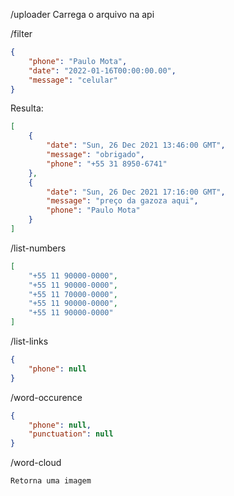 /uploader
Carrega o arquivo na api

/filter
````json
{
    "phone": "Paulo Mota",
    "date": "2022-01-16T00:00:00.00",
    "message": "celular"
}
````
Resulta:
````json
[
    {
        "date": "Sun, 26 Dec 2021 13:46:00 GMT",
        "message": "obrigado",
        "phone": "+55 31 8950-6741"
    },
    {
        "date": "Sun, 26 Dec 2021 17:16:00 GMT",
        "message": "preço da gazoza aqui",
        "phone": "Paulo Mota"
    }
]
````

/list-numbers
```json
[
    "+55 11 90000-0000",
    "+55 11 90000-0000",
    "+55 11 70000-0000",
    "+55 11 90000-0000",
    "+55 11 90000-0000"
]
```

/list-links
````json
{
    "phone": null
}
````

/word-occurence
```json
{
    "phone": null,
    "punctuation": null
}
```

/word-cloud
```text
Retorna uma imagem
```